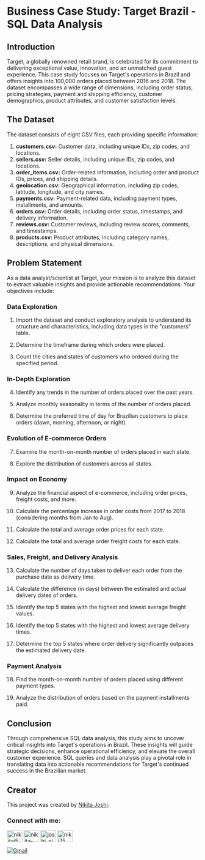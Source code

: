 # Business Case Study: Target Brazil - SQL Data Analysis

## Introduction

Target, a globally renowned retail brand, is celebrated for its commitment to delivering exceptional value, innovation, and an unmatched guest experience. This case study focuses on Target's operations in Brazil and offers insights into 100,000 orders placed between 2016 and 2018. The dataset encompasses a wide range of dimensions, including order status, pricing strategies, payment and shipping efficiency, customer demographics, product attributes, and customer satisfaction levels.

## The Dataset

The dataset consists of eight CSV files, each providing specific information:

1. **customers.csv:** Customer data, including unique IDs, zip codes, and locations.
2. **sellers.csv:** Seller details, including unique IDs, zip codes, and locations.
3. **order_items.csv:** Order-related information, including order and product IDs, prices, and shipping details.
4. **geolocation.csv:** Geographical information, including zip codes, latitude, longitude, and city names.
5. **payments.csv:** Payment-related data, including payment types, installments, and amounts.
6. **orders.csv:** Order details, including order status, timestamps, and delivery information.
7. **reviews.csv:** Customer reviews, including review scores, comments, and timestamps.
8. **products.csv:** Product attributes, including category names, descriptions, and physical dimensions.

## Problem Statement

As a data analyst/scientist at Target, your mission is to analyze this dataset to extract valuable insights and provide actionable recommendations. Your objectives include:

### Data Exploration

1. Import the dataset and conduct exploratory analysis to understand its structure and characteristics, including data types in the "customers" table.

2. Determine the timeframe during which orders were placed.

3. Count the cities and states of customers who ordered during the specified period.

### In-Depth Exploration

4. Identify any trends in the number of orders placed over the past years.

5. Analyze monthly seasonality in terms of the number of orders placed.

6. Determine the preferred time of day for Brazilian customers to place orders (dawn, morning, afternoon, or night).

### Evolution of E-commerce Orders

7. Examine the month-on-month number of orders placed in each state.

8. Explore the distribution of customers across all states.

### Impact on Economy

9. Analyze the financial aspect of e-commerce, including order prices, freight costs, and more.

10. Calculate the percentage increase in order costs from 2017 to 2018 (considering months from Jan to Aug).

11. Calculate the total and average order prices for each state.

12. Calculate the total and average order freight costs for each state.

### Sales, Freight, and Delivery Analysis

13. Calculate the number of days taken to deliver each order from the purchase date as delivery time.

14. Calculate the difference (in days) between the estimated and actual delivery dates of orders.

15. Identify the top 5 states with the highest and lowest average freight values.

16. Identify the top 5 states with the highest and lowest average delivery times.

17. Determine the top 5 states where order delivery significantly outpaces the estimated delivery date.

### Payment Analysis

18. Find the month-on-month number of orders placed using different payment types.

19. Analyze the distribution of orders based on the payment installments paid.

## Conclusion

Through comprehensive SQL data analysis, this study aims to uncover critical insights into Target's operations in Brazil. These insights will guide strategic decisions, enhance operational efficiency, and elevate the overall customer experience. SQL queries and data analysis play a pivotal role in translating data into actionable recommendations for Target's continued success in the Brazilian market.


## Creator

This project was created by [Nikita Joshi](https://github.com/NIKI758).


<h3 align="left">Connect with me:</h3>
<p align="left">
<a href="https://twitter.com/nikitaj54203462" target="blank"><img align="center" src="https://raw.githubusercontent.com/rahuldkjain/github-profile-readme-generator/master/src/images/icons/Social/twitter.svg" alt="nikitaj54203462" height="30" width="40" /></a>
<a href="https://linkedin.com/in/nikita-joshi-62676981" target="blank"><img align="center" src="https://raw.githubusercontent.com/rahuldkjain/github-profile-readme-generator/master/src/images/icons/Social/linked-in-alt.svg" alt="nikita-joshi-62676981" height="30" width="40" /></a>
<a href="https://instagram.com/joshi_niki_" target="blank"><img align="center" src="https://raw.githubusercontent.com/rahuldkjain/github-profile-readme-generator/master/src/images/icons/Social/instagram.svg" alt="joshi_niki_" height="30" width="40" /></a>
<a href="https://www.leetcode.com/niki75" target="blank"><img align="center" src="https://raw.githubusercontent.com/rahuldkjain/github-profile-readme-generator/master/src/images/icons/Social/leet-code.svg" alt="niki75" height="30" width="40" /></a>
</p>

[![Gmail](https://img.shields.io/badge/Gmail-joshink75%40gmail.com-red)](mailto:joshink75@gmail.com)

